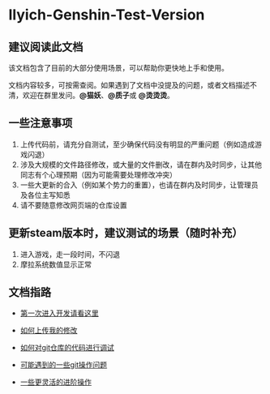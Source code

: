 # Ilyich-Genshin-Test-Version
## **建议阅读此文档**
该文档包含了目前的大部分使用场景，可以帮助你更快地上手和使用。

文档内容较多，可按需查阅。如果遇到了文档中没提及的问题，或者文档描述不清，欢迎在群里发问。**@猫妖**、**@质子**或 **@烫烫烫**。

## 一些注意事项
1. 上传代码前，请充分自测试，至少确保代码没有明显的严重问题（例如造成游戏闪退）
2. 涉及大规模的文件路径修改，或大量的文件删改，请在群内及时同步，让其他同志有个心理预期（因为可能需要处理修改冲突）
3. 一些大更新的合入（例如某个势力的重置），也请在群内及时同步，让管理员及各位主写知悉
4. 请不要随意修改网页端的仓库设置

## 更新steam版本时，建议测试的场景（随时补充）
1. 进入游戏，走一段时间，不闪退
2. 摩拉系统数值显示正常

## 文档指路
- [第一次进入开发请看这里](GithubDocs/FirstToStart.md)

- [如何上传我的修改](GithubDocs/HowToPush.md)

- [如何对git仓库的代码进行调试](GithubDocs/DebugTheRepo.md)

- [可能遇到的一些git操作问题](GithubDocs/GitTutorial.md)

- [一些更灵活的进阶操作](GithubDocs/UseVSCode.md)

